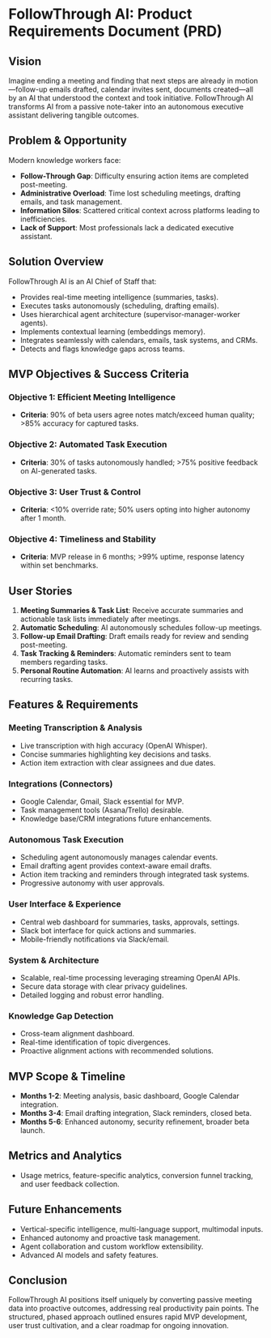 # FollowThrough AI: Product Requirements Document (PRD)

## Vision

Imagine ending a meeting and finding that next steps are already in motion—follow-up emails drafted, calendar invites sent, documents created—all by an AI that understood the context and took initiative. FollowThrough AI transforms AI from a passive note-taker into an autonomous executive assistant delivering tangible outcomes.

## Problem & Opportunity

Modern knowledge workers face:

* **Follow-Through Gap**: Difficulty ensuring action items are completed post-meeting.
* **Administrative Overload**: Time lost scheduling meetings, drafting emails, and task management.
* **Information Silos**: Scattered critical context across platforms leading to inefficiencies.
* **Lack of Support**: Most professionals lack a dedicated executive assistant.

## Solution Overview

FollowThrough AI is an AI Chief of Staff that:

* Provides real-time meeting intelligence (summaries, tasks).
* Executes tasks autonomously (scheduling, drafting emails).
* Uses hierarchical agent architecture (supervisor-manager-worker agents).
* Implements contextual learning (embeddings memory).
* Integrates seamlessly with calendars, emails, task systems, and CRMs.
* Detects and flags knowledge gaps across teams.

## MVP Objectives & Success Criteria

### Objective 1: Efficient Meeting Intelligence

* **Criteria**: 90% of beta users agree notes match/exceed human quality; >85% accuracy for captured tasks.

### Objective 2: Automated Task Execution

* **Criteria**: 30% of tasks autonomously handled; >75% positive feedback on AI-generated tasks.

### Objective 3: User Trust & Control

* **Criteria**: <10% override rate; 50% users opting into higher autonomy after 1 month.

### Objective 4: Timeliness and Stability

* **Criteria**: MVP release in 6 months; >99% uptime, response latency within set benchmarks.

## User Stories

1. **Meeting Summaries & Task List**: Receive accurate summaries and actionable task lists immediately after meetings.
2. **Automatic Scheduling**: AI autonomously schedules follow-up meetings.
3. **Follow-up Email Drafting**: Draft emails ready for review and sending post-meeting.
4. **Task Tracking & Reminders**: Automatic reminders sent to team members regarding tasks.
5. **Personal Routine Automation**: AI learns and proactively assists with recurring tasks.

## Features & Requirements

### Meeting Transcription & Analysis

* Live transcription with high accuracy (OpenAI Whisper).
* Concise summaries highlighting key decisions and tasks.
* Action item extraction with clear assignees and due dates.

### Integrations (Connectors)

* Google Calendar, Gmail, Slack essential for MVP.
* Task management tools (Asana/Trello) desirable.
* Knowledge base/CRM integrations future enhancements.

### Autonomous Task Execution

* Scheduling agent autonomously manages calendar events.
* Email drafting agent provides context-aware email drafts.
* Action item tracking and reminders through integrated task systems.
* Progressive autonomy with user approvals.

### User Interface & Experience

* Central web dashboard for summaries, tasks, approvals, settings.
* Slack bot interface for quick actions and summaries.
* Mobile-friendly notifications via Slack/email.

### System & Architecture

* Scalable, real-time processing leveraging streaming OpenAI APIs.
* Secure data storage with clear privacy guidelines.
* Detailed logging and robust error handling.

### Knowledge Gap Detection

* Cross-team alignment dashboard.
* Real-time identification of topic divergences.
* Proactive alignment actions with recommended solutions.

## MVP Scope & Timeline

* **Months 1-2**: Meeting analysis, basic dashboard, Google Calendar integration.
* **Months 3-4**: Email drafting integration, Slack reminders, closed beta.
* **Months 5-6**: Enhanced autonomy, security refinement, broader beta launch.

## Metrics and Analytics

* Usage metrics, feature-specific analytics, conversion funnel tracking, and user feedback collection.

## Future Enhancements

* Vertical-specific intelligence, multi-language support, multimodal inputs.
* Enhanced autonomy and proactive task management.
* Agent collaboration and custom workflow extensibility.
* Advanced AI models and safety features.

## Conclusion

FollowThrough AI positions itself uniquely by converting passive meeting data into proactive outcomes, addressing real productivity pain points. The structured, phased approach outlined ensures rapid MVP development, user trust cultivation, and a clear roadmap for ongoing innovation.
